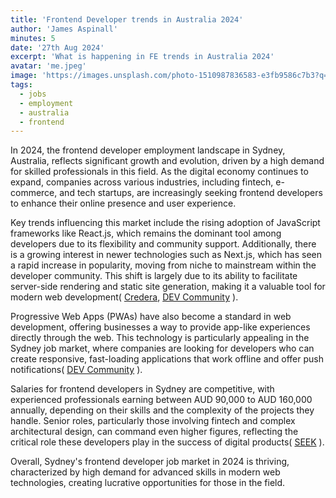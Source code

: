 ```yaml
---
title: 'Frontend Developer trends in Australia 2024'
author: 'James Aspinall'
minutes: 5
date: '27th Aug 2024'
excerpt: 'What is happening in FE trends in Australia 2024'
avatar: 'me.jpeg'
image: 'https://images.unsplash.com/photo-1510987836583-e3fb9586c7b3?q=80&w=2970&auto=format&fit=crop&ixlib=rb-4.0.3&ixid=M3wxMjA3fDB8MHxwaG90by1wYWdlfHx8fGVufDB8fHx8fA%3D%3D'
tags:
  - jobs
  - employment
  - australia
  - frontend
---
```


In 2024, the frontend developer employment landscape in Sydney, Australia, reflects significant growth and evolution, driven by a high demand for skilled professionals in this field. As the digital economy continues to expand, companies across various industries, including fintech, e-commerce, and tech startups, are increasingly seeking frontend developers to enhance their online presence and user experience.

Key trends influencing this market include the rising adoption of JavaScript frameworks like React.js, which remains the dominant tool among developers due to its flexibility and community support. Additionally, there is a growing interest in newer technologies such as Next.js, which has seen a rapid increase in popularity, moving from niche to mainstream within the developer community. This shift is largely due to its ability to facilitate server-side rendering and static site generation, making it a valuable tool for modern web development​(
[Credera](https://www.credera.com/en-au/insights/front-end-development-trends-watch-2024), [DEV Community](https://dev.to/blarzhernandez/top-7-frontend-trends-and-predictions-for-2024-you-should-watch-out-according-to-experts-239n)
).

Progressive Web Apps (PWAs) have also become a standard in web development, offering businesses a way to provide app-like experiences directly through the web. This technology is particularly appealing in the Sydney job market, where companies are looking for developers who can create responsive, fast-loading applications that work offline and offer push notifications​(
[DEV Community](https://dev.to/blarzhernandez/top-7-frontend-trends-and-predictions-for-2024-you-should-watch-out-according-to-experts-239n)
).

Salaries for frontend developers in Sydney are competitive, with experienced professionals earning between AUD 90,000 to AUD 160,000 annually, depending on their skills and the complexity of the projects they handle. Senior roles, particularly those involving fintech and complex architectural design, can command even higher figures, reflecting the critical role these developers play in the success of digital products​(
[SEEK](https://www.seek.com.au/front-end-developer-jobs/in-All-Sydney-NSW)
).

Overall, Sydney's frontend developer job market in 2024 is thriving, characterized by high demand for advanced skills in modern web technologies, creating lucrative opportunities for those in the field.
